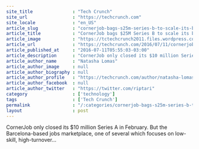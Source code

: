 ```yaml
---
site_title               : "Tech Crunch"
site_url                 : "https://techcrunch.com"
site_locale              : "en_US"
article_slug             : "cornerjob-bags-s25m-series-b-to-scale-its-blue-collar-jobs-app-via-more-tv-ads"
article_title            : "CornerJob bags $25M Series B to scale its blue collar jobs app via more TV ads"
article_image            : "https://tctechcrunch2011.files.wordpress.com/2016/07/p1040539.jpg?w=764&h=400&crop=1"
article_url              : "https://techcrunch.com/2016/07/11/cornerjob-bags-25m-series-b-to-scale-its-blue-collar-jobs-app-via-more-tv-ads/"
article_published_at     : "2016-07-11T05:55:03-03:00"
article_description      : "CornerJob only closed its $10 million Series A in February. But the Barcelona-based jobs marketplace, one of several which focuses on low-skill, high-turnover..."
article_author_name      : "Natasha Lomas"
article_author_image     : null
article_author_biography : null
article_author_profile   : "https://techcrunch.com/author/natasha-lomas/"
article_author_facebook  : null
article_author_twitter   : "https://twitter.com/riptari"
category                 : ['technology']
tags                     : ['Tech Crunch']
permalink                : "/:categories/cornerjob-bags-s25m-series-b-to-scale-its-blue-collar-jobs-app-via-more-tv-ads/"
layout                   : post
---
```


CornerJob only closed its $10 million Series A in February. But the Barcelona-based jobs marketplace, one of several which focuses on low-skill, high-turnover...
